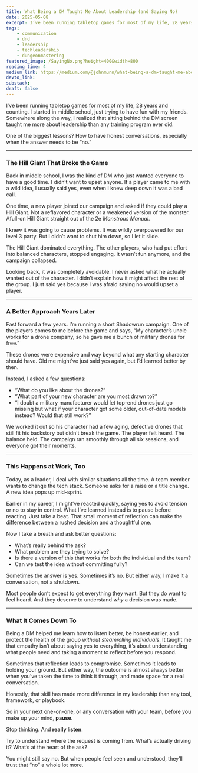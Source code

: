 ```yaml
---
title: What Being a DM Taught Me About Leadership (and Saying No)
date: 2025-05-08
excerpt: I’ve been running tabletop games for most of my life, 28 years and counting. I started in middle school, just trying to have fun with my friends. Somewhere along the way, I realized that sitting…
tags:
    - communication
    - dnd
    - leadership
    - techleadership
    - dungeonmastering
featured_image: /SayingNo.png?height=400&width=800
reading_time: 4
medium_link: https://medium.com/@johnmunn/what-being-a-dm-taught-me-about-leadership-and-saying-no-2e5ec463151f
devto_link:
substack:
draft: false
---
```



I’ve been running tabletop games for most of my life, 28 years and counting. I started in middle school, just trying to have fun with my friends. Somewhere along the way, I realized that sitting behind the DM screen taught me more about leadership than any training program ever did.

One of the biggest lessons? How to have honest conversations, especially when the answer needs to be “no.”

---

### The Hill Giant That Broke the Game

Back in middle school, I was the kind of DM who just wanted everyone to have a good time. I didn’t want to upset anyone. If a player came to me with a wild idea, I usually said yes, even when I knew deep down it was a bad call.

One time, a new player joined our campaign and asked if they could play a Hill Giant. Not a reflavored character or a weakened version of the monster. Afull-on Hill Giant straight out of the 2e _Monstrous Manual_.

I knew it was going to cause problems. It was wildly overpowered for our level 3 party. But I didn’t want to shut him down, so I let it slide.

The Hill Giant dominated everything. The other players, who had put effort into balanced characters, stopped engaging. It wasn’t fun anymore, and the campaign collapsed.

Looking back, it was completely avoidable. I never asked what he actually wanted out of the character. I didn’t explain how it might affect the rest of the group. I just said yes because I was afraid saying no would upset a player.

---

### A Better Approach Years Later

Fast forward a few years. I’m running a short Shadowrun campaign. One of the players comes to me before the game and says, “My character’s uncle works for a drone company, so he gave me a bunch of military drones for free.”

These drones were expensive and way beyond what any starting character should have. Old me might’ve just said yes again, but I’d learned better by then.

Instead, I asked a few questions:

- “What do you like about the drones?”
- “What part of your new character are you most drawn to?”
- “I doubt a military manufacturer would let top-end drones just go missing but what if your character got some older, out-of-date models instead? Would that still work?”

We worked it out so his character had a few aging, defective drones that still fit his backstory but didn’t break the game. The player felt heard. The balance held. The campaign ran smoothly through all six sessions, and everyone got their moments.

---

### This Happens at Work, Too

Today, as a leader, I deal with similar situations all the time. A team member wants to change the tech stack. Someone asks for a raise or a title change. A new idea pops up mid-sprint.

Earlier in my career, I might’ve reacted quickly, saying yes to avoid tension or no to stay in control. What I’ve learned instead is to pause before reacting. Just take a beat. That small moment of reflection can make the difference between a rushed decision and a thoughtful one.

Now I take a breath and ask better questions:

- What’s really behind the ask?
- What problem are they trying to solve?
- Is there a version of this that works for both the individual and the team?
- Can we test the idea without committing fully?

Sometimes the answer is yes. Sometimes it’s no. But either way, I make it a conversation, not a shutdown.

Most people don’t expect to get everything they want. But they do want to feel heard. And they deserve to understand _why_ a decision was made.

---

### What It Comes Down To

Being a DM helped me learn how to listen better, be honest earlier, and protect the health of the group _without steamrolling individuals_. It taught me that empathy isn’t about saying yes to everything, it’s about understanding what people need and taking a moment to reflect before you respond.

Sometimes that reflection leads to compromise. Sometimes it leads to holding your ground. But either way, the outcome is almost always better when you’ve taken the time to think it through, and made space for a real conversation.

Honestly, that skill has made more difference in my leadership than any tool, framework, or playbook.

So in your next one-on-one, or any conversation with your team, before you make up your mind, **pause**.

Stop thinking. And **really listen**.

Try to understand where the request is coming from. What’s actually driving it? What’s at the heart of the ask?

You might still say no. But when people feel seen and understood, they’ll trust that “no” a whole lot more.
